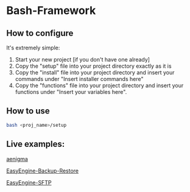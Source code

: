 # Bash-Framework

## How to configure

It's extremely simple:

1. Start your new project [if you don't have one already]
2. Copy the "setup" file into your project directory exactly as it is
3. Copy the "install" file into your project directory and insert your commands under "Insert installer commands here"
4. Copy the "functions" file into your project directory and insert your functions under "Insert your variables here".

## How to use

```bash
bash <proj_name>/setup
```

## Live examples:

[aenigma](https://github.com/openspace42/aenigma)

[EasyEngine-Backup-Restore](https://github.com/openspace42/EasyEngine-Backup-Restore)

[EasyEngine-SFTP](https://github.com/openspace42/EasyEngine-SFTP)

